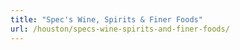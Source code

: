 ```yaml
---
title: "Spec's Wine, Spirits & Finer Foods"
url: /houston/specs-wine-spirits-and-finer-foods/
---
```

